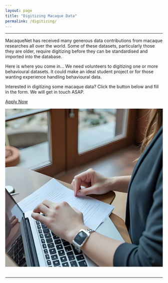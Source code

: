 ```yaml
---
layout: page
title: "Digitizing Macaque Data"
permalink: /digitizing/
---
```

***
  
MacaqueNet has received many generous data contributions from macaque researches all over the world. 
Some of these datasets, particularly those they are older, require digitizing before they can be standardised and imported into the database. 

Here is where you come in... We need volunteers to digitizing one or more behavioural datasets. It could make an ideal student project or for those wanting experience handling behavioural data.

Interested in digitizing some macaque data? Click the button below and fill in the form. We will get in touch ASAP.

<ul class="actions" style="display: flex; list-style: none; padding: 0; gap: 10px;">
  <li><a href="" target="_blank" class="button big">Apply Now</a></li> 
  </ul>

<div style="text-align:center"><img class="image" src="/assets/images/dataentry.PNG"/></div><br/>
  
  ***
  

  
